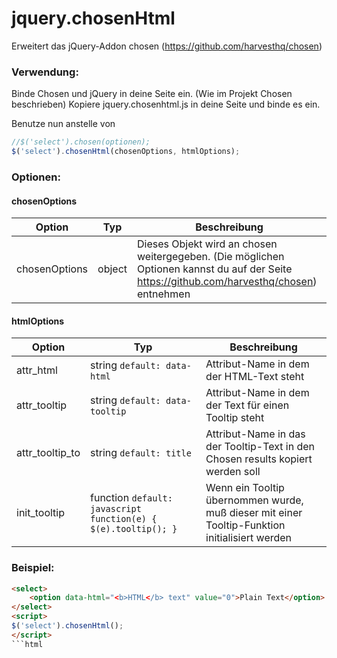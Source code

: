# jquery.chosenHtml

Erweitert das jQuery-Addon chosen (https://github.com/harvesthq/chosen)

### Verwendung:
Binde Chosen und jQuery in deine Seite ein. (Wie im Projekt Chosen beschrieben)
Kopiere jquery.chosenhtml.js in deine Seite und binde es ein.

Benutze nun anstelle von 
```javascript
//$('select').chosen(optionen); 
$('select').chosenHtml(chosenOptions, htmlOptions); 
```

### Optionen:
#### chosenOptions
Option | Typ | Beschreibung
------------ | ------------ | -------------
chosenOptions|object|Dieses Objekt wird an chosen weitergegeben. (Die möglichen Optionen kannst du auf der Seite https://github.com/harvesthq/chosen) entnehmen


#### htmlOptions
Option | Typ | Beschreibung
------------ | ------------ | -------------
attr_html | <addr>string</addr> `default: data-html` | Attribut-Name in dem der HTML-Text steht 
attr_tooltip | <addr>string</addr> `default: data-tooltip` | Attribut-Name in dem der Text für einen Tooltip steht
attr_tooltip_to | <addr>string</addr> `default: title` | Attribut-Name in das der Tooltip-Text in den Chosen results kopiert werden soll
init_tooltip | <addr>function</addr> `default: javascript function(e) { $(e).tooltip(); } ` | Wenn ein Tooltip übernommen wurde, muß dieser mit einer Tooltip-Funktion initialisiert werden

### Beispiel:

```html
<select>
    <option data-html="<b>HTML</b> text" value="0">Plain Text</option>
</select>
<script>
$('select').chosenHtml();
</script>
```html
